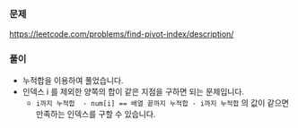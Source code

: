 ### 문제
https://leetcode.com/problems/find-pivot-index/description/

### 풀이

- 누적합을 이용하여 풀었습니다.
- 인덱스 i 를 제외한 양쪽의 합이 같은 지점을 구하면 되는 문제입니다.
    - `i까지 누적합  - num[i] == 배열 끝까지 누적합 - i까지 누적합` 의 값이 같으면 만족하는 인덱스를 구할 수 있습니다.